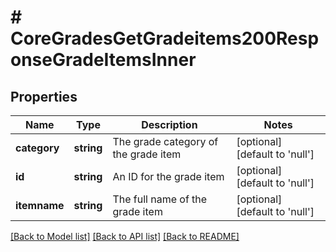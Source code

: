 # # CoreGradesGetGradeitems200ResponseGradeItemsInner

## Properties

Name | Type | Description | Notes
------------ | ------------- | ------------- | -------------
**category** | **string** | The grade category of the grade item | [optional] [default to 'null']
**id** | **string** | An ID for the grade item | [optional] [default to 'null']
**itemname** | **string** | The full name of the grade item | [optional] [default to 'null']

[[Back to Model list]](../../README.md#models) [[Back to API list]](../../README.md#endpoints) [[Back to README]](../../README.md)
